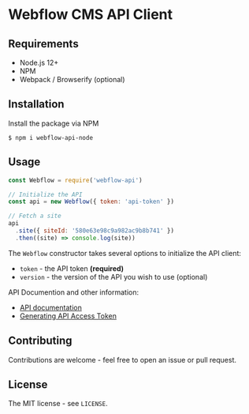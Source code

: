 # Webflow CMS API Client

## Requirements

- Node.js 12+
- NPM
- Webpack / Browserify (optional)

## Installation

Install the package via NPM

```shell
$ npm i webflow-api-node

```

## Usage

```javascript
const Webflow = require('webflow-api')

// Initialize the API
const api = new Webflow({ token: 'api-token' })

// Fetch a site
api
  .site({ siteId: '580e63e98c9a982ac9b8b741' })
  .then((site) => console.log(site))
```

The `Webflow` constructor takes several options to initialize the API client:

- `token` - the API token **(required)**
- `version` - the version of the API you wish to use (optional)

API Documention and other information:

- [API documentation](https://developers.webflow.com)
- [Generating API Access Token](https://university.webflow.com/lesson/intro-to-the-webflow-api)

## Contributing

Contributions are welcome - feel free to open an issue or pull request.

## License

The MIT license - see `LICENSE`.
